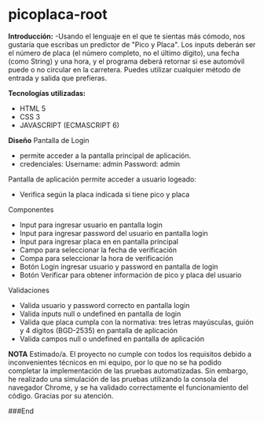 # picoplaca-root
**Introducción:**
-Usando el lenguaje en el que te sientas más cómodo, nos gustaría que escribas un predictor de "Pico y Placa". Los inputs deberán ser el número de placa (el número     completo, no el último dígito), una fecha (como String) y una hora, y el programa deberá retornar si ese automóvil puede o no circular en la carretera. Puedes         utilizar   cualquier método de entrada y salida que prefieras.
  
**Tecnologías utilizadas:**
- HTML 5
- CSS 3
- JAVASCRIPT (ECMASCRIPT 6)

**Diseño**
Pantalla de Login
- permite acceder a la pantalla principal de aplicación.
- credenciales: 
    Username: admin
    Password: admin
 
Pantalla de aplicación
permite acceder a usuario logeado:
- Verifica según la placa indicada si tiene pico y placa

Componentes
- Input para ingresar usuario en pantalla login
- Input para ingresar password del usuario en pantalla login
- Input para ingresar placa en en pantalla principal
- Campo para seleccionar la fecha de verificación
- Compa para seleccionar la hora de verificación
- Botón Login ingresar usuario y password en pantalla de login
- Botón Verificar para obtener información de pico y placa del usuario

Validaciones
- Valida usuario y password correcto en pantalla login
- Valida inputs null o undefined en pantalla de login
- Valida que placa cumpla con la normativa: tres letras mayúsculas, guión y 4 dígitos (BGD-2535) en pantalla de aplicación
- Valida campos null o undefined en pantalla de aplicación

**NOTA**
Estimado/a.
El proyecto no cumple con todos los requisitos debido a inconvenientes técnicos en mi equipo, por lo que no se ha podido completar la implementación de las pruebas automatizadas. Sin embargo, he realizado una simulación de las pruebas utilizando la consola del navegador Chrome, y se ha validado correctamente el funcionamiento del código. Gracias por su atención.


###End
  

